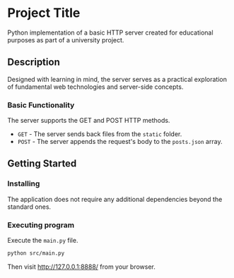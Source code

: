 # Project Title

Python implementation of a basic HTTP server created for educational purposes as part of a university project.

## Description

Designed with learning in mind, the server serves as a practical exploration of fundamental web technologies and server-side concepts.

### Basic Functionality

The server supports the GET and POST HTTP methods.

- `GET` - The server sends back files from the `static` folder.
- `POST` - The server appends the request's body to the `posts.json` array.

## Getting Started

### Installing

The application does not require any additional dependencies beyond the standard ones.

### Executing program

Execute the `main.py` file.

```bash
python src/main.py
```

Then visit http://127.0.0.1:8888/ from your browser.
